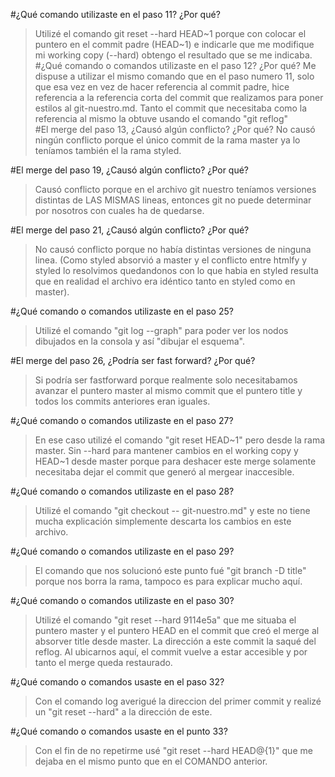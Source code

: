 #¿Qué comando utilizaste en el paso 11? ¿Por qué?
>Utilizé el comando git reset --hard HEAD~1 porque con colocar el puntero en el
commit padre (HEAD~1) e indicarle que me modifique mi working copy (--hard) 
obtengo el resultado que se me indicaba.  
#¿Qué comando o comandos utilizaste en el paso 12? ¿Por qué?
>Me dispuse a utilizar el mismo comando que en el paso numero 11, solo que esa vez
en vez de hacer referencia al commit padre, hice referencia a la referencia
corta del commit que realizamos para poner estilos al git-nuestro.md.
Tanto el commit que necesitaba como la referencia al mismo la obtuve usando el 
comando "git reflog"  
#El merge del paso 13, ¿Causó algún conflicto? ¿Por qué?
>No causó ningún conflicto porque el único commit de la rama master ya lo teníamos
también el la rama styled.  
  
#El merge del paso 19, ¿Causó algún conflicto? ¿Por qué?
>Causó conflicto porque en el archivo git nuestro teníamos versiones distintas de LAS
MISMAS lineas, entonces git no puede determinar por nosotros con cuales ha de 
quedarse.  	

#El merge del paso 21, ¿Causó algún conflicto? ¿Por qué?
>No causó conflicto porque no había distintas versiones de ninguna linea.
(Como styled absorvió a master y el conflicto entre htmlfy y styled lo resolvimos
quedandonos con lo que habia en styled resulta que en realidad el archivo era idéntico
tanto en styled como en master). 
 
#¿Qué comando o comandos utilizaste en el paso 25?
>Utilizé el comando "git log --graph" para poder ver los nodos dibujados en la 
consola y así "dibujar el esquema".  

#El merge del paso 26, ¿Podría ser fast forward? ¿Por qué?
>Si podría ser fastforward porque realmente solo necesitabamos avanzar el puntero
master al mismo commit que el puntero title y todos los commits anteriores eran
iguales.  

#¿Qué comando o comandos utilizaste en el paso 27?
>En ese caso utilizé el comando "git reset HEAD~1" pero desde la rama master.
Sin --hard para mantener cambios en el working copy y HEAD~1 desde master porque
para deshacer este merge solamente necesitaba dejar el commit que generó al mergear
inaccesible. 
 
#¿Qué comando o comandos utilizaste en el paso 28?
>Utilizé el comando "git checkout -- git-nuestro.md" y este no tiene mucha explicación
simplemente descarta los cambios en este archivo.  

#¿Qué comando o comandos utilizaste en el paso 29?
>El comando que nos solucionó este punto fué "git branch -D title" porque nos borra
la rama, tampoco es para explicar mucho aquí.   
 
#¿Qué comando o comandos utilizaste en el paso 30?
>Utilizé el comando "git reset --hard 9114e5a" que me situaba el puntero master 
y el puntero HEAD en el commit que creó el merge al absorver title desde master.
La dirección a este commit la saqué del reflog.
Al ubicarnos aquí, el commit vuelve a estar accesible y por tanto el merge queda
restaurado.  

#¿Qué comando o comandos usaste en el paso 32?
>Con el comando log averigué la direccion del primer commit y realizé un "git reset 
--hard" a la dirección de este.  

#¿Qué comando o comandos usaste en el punto 33?
>Con el fin de no repetirme usé "git reset --hard HEAD@{1}" que me dejaba en el 
mismo punto que en el COMANDO anterior.  
